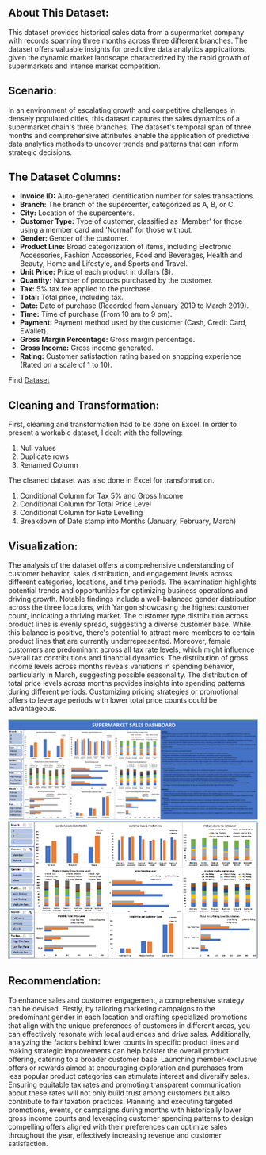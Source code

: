 <!DOCTYPE html>
<html>

<head>
</head>

<body>

<h2>About This Dataset:</h2>
<p>This dataset provides historical sales data from a supermarket company with records spanning three months across three different branches. The dataset offers valuable insights for predictive data analytics applications, given the dynamic market landscape characterized by the rapid growth of supermarkets and intense market competition.</p>

<h2>Scenario:</h2>
<p>In an environment of escalating growth and competitive challenges in densely populated cities, this dataset captures the sales dynamics of a supermarket chain's three branches. The dataset's temporal span of three months and comprehensive attributes enable the application of predictive data analytics methods to uncover trends and patterns that can inform strategic decisions.</p>

<h2>The Dataset Columns:</h2>
<ul>
    <li><strong>Invoice ID:</strong> Auto-generated identification number for sales transactions.</li>
    <li><strong>Branch:</strong> The branch of the supercenter, categorized as A, B, or C.</li>
    <li><strong>City:</strong> Location of the supercenters.</li>
    <li><strong>Customer Type:</strong> Type of customer, classified as 'Member' for those using a member card and 'Normal' for those without.</li>
    <li><strong>Gender:</strong> Gender of the customer.</li>
    <li><strong>Product Line:</strong> Broad categorization of items, including Electronic Accessories, Fashion Accessories, Food and Beverages, Health and Beauty, Home and Lifestyle, and Sports and Travel.</li>
    <li><strong>Unit Price:</strong> Price of each product in dollars ($).</li>
    <li><strong>Quantity:</strong> Number of products purchased by the customer.</li>
    <li><strong>Tax:</strong> 5% tax fee applied to the purchase.</li>
    <li><strong>Total:</strong> Total price, including tax.</li>
    <li><strong>Date:</strong> Date of purchase (Recorded from January 2019 to March 2019).</li>
    <li><strong>Time:</strong> Time of purchase (From 10 am to 9 pm).</li>
    <li><strong>Payment:</strong> Payment method used by the customer (Cash, Credit Card, Ewallet).</li>
    <li><strong>Gross Margin Percentage:</strong> Gross margin percentage.</li>
    <li><strong>Gross Income:</strong> Gross income generated.</li>
    <li><strong>Rating:</strong> Customer satisfaction rating based on shopping experience (Rated on a scale of 1 to 10).</li>
</ul>
<p>Find <a href="https://www.kaggle.com/datasets/aungpyaeap/supermarket-sales">Dataset</a></p>

<h2>Cleaning and Transformation:</h2>
<p>First, cleaning and transformation had to be done on Excel. In order to present a workable dataset, I dealt with the following:</p>
<ol>
    <li>Null values</li>
    <li>Duplicate rows</li>
    <li>Renamed Column</li>
</ol>
<p>The cleaned dataset was also done in Excel for transformation.</p>
<ol>
    <li>Conditional Column for Tax 5% and Gross Income </li>
    <li>Conditional Column for Total Price Level</li>
    <li>Conditional Column for Rate Levelling</li>
    <li>Breakdown of Date stamp into Months (January, February, March)</li>
</ol>

<h2>Visualization:</h2>
<p>The analysis of the dataset offers a comprehensive understanding of customer behavior, sales distribution, and engagement levels across different categories, locations, and time periods. The examination highlights potential trends and opportunities for optimizing business operations and driving growth. Notable findings include a well-balanced gender distribution across the three locations, with Yangon showcasing the highest customer count, indicating a thriving market. The customer type distribution across product lines is evenly spread, suggesting a diverse customer base. 
While this balance is positive, there's potential to attract more members to certain product lines that are currently underrepresented. Moreover, female customers are predominant across all tax rate levels, which might influence overall tax contributions and financial dynamics. The distribution of gross income levels across months reveals variations in spending behavior, particularly in March, suggesting possible seasonality. The distribution of total price levels across months provides insights into spending patterns during different periods. Customizing pricing strategies or promotional offers to leverage periods with lower total price counts could be advantageous.</p>

</body>

</html>
<img src="https://github.com/EmmanuelOlowuAdeyemi/Supermarket_Sales/blob/main/Supermarket_Sales/SUPERMARKET%20SALE%20DASHBOARD.png" alt="Supermarket Sales Dashboard">
<img src="https://github.com/EmmanuelOlowuAdeyemi/Supermarket_Sales/blob/main/Supermarket_Sales/SUPERMARKET%20SALE%20DASHBOARD%202.png" alt="Supermarket Sales Dashboard 2">

<h2>Recommendation:</h2>
<p>To enhance sales and customer engagement, a comprehensive strategy can be devised. Firstly, by tailoring marketing campaigns to the predominant gender in each location and crafting specialized promotions that align with the unique preferences of customers in different areas, you can effectively resonate with local audiences and drive sales. Additionally, analyzing the factors behind lower counts in specific product lines and making strategic improvements can help bolster the overall product offering, catering to a broader customer base.
Launching member-exclusive offers or rewards aimed at encouraging exploration and purchases from less popular product categories can stimulate interest and diversify sales. Ensuring equitable tax rates and promoting transparent communication about these rates will not only build trust among customers but also contribute to fair taxation practices. 
Planning and executing targeted promotions, events, or campaigns during months with historically lower gross income counts and leveraging customer spending patterns to design compelling offers aligned with their preferences can optimize sales throughout the year, effectively increasing revenue and customer satisfaction.</p>


